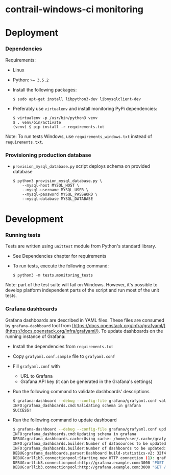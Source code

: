 # contrail-windows-ci monitoring

# Deployment 

### Dependencies

Requirements:
- Linux
- Python: `>= 3.5.2`
- Install the following packages:

    ```
    $ sudo apt-get install libpython3-dev libmysqlclient-dev
    ```

- Preferably use `virtualenv` and install monitoring PyPi dependencies:

    ```
    $ virtualenv -p /usr/bin/python3 venv
    $ . venv/bin/activate
    (venv) $ pip install -r requirements.txt
    ```

Note: To run tests Windows, use `requirements_windows.txt` instead of `requirements.txt`.

### Provisioning production database

- `provision_mysql_database.py` script deploys schema on provided database

    ```
    $ python3 provision_mysql_database.py \
        --mysql-host MYSQL_HOST \
        --mysql-username MYSQL_USER \
        --mysql-password MYSQL_PASSWORD \
        --mysql-database MYSQL_DATABASE
    ```

# Development

### Running tests

Tests are written using `unittest` module from Python's standard library.

- See Dependencies chapter for requirements
- To run tests, execute the following command:

    ```
    $ python3 -m tests.monitoring_tests
    ```

Note: part of the test suite will fail on Windows. However, it's possible to develop
platform independent parts of the script and run most of the unit tests.

### Grafana dashboards

Grafana dashboards are described in YAML files.
These files are consumed by `grafana-dashboard` tool from [https://docs.openstack.org/infra/grafyaml/](https://docs.openstack.org/infra/grafyaml/).
To update dashboards on the running instance of Grafana:

- Install the dependencies from `requirements.txt`
- Copy `grafyaml.conf.sample` file to `grafyaml.conf`
- Fill `grafyaml.conf` with
    - URL to Grafana
    - Grafana API key (it can be generated in the Grafana's settings)
- Run the following command to validate dashboards' descriptions

    ```bash
    $ grafana-dashboard --debug --config-file grafana/grafyaml.conf validate grafana
    INFO:grafana_dashboards.cmd:Validating schema in grafana
    SUCCESS!
    ```

- Run the following command to update dashboard

    ```bash
    $ grafana-dashboard --debug --config-file grafana/grafyaml.conf update grafana
    INFO:grafana_dashboards.cmd:Updating schema in grafana
    DEBUG:grafana_dashboards.cache:Using cache: /home/user/.cache/grafyaml/cache.dbm
    INFO:grafana_dashboards.builder:Number of datasources to be updated: 0
    INFO:grafana_dashboards.builder:Number of dashboards to be updated: 1
    DEBUG:grafana_dashboards.parser:Dashboard build-statistics-v2: 32f4f558f2c8a404f4c4ed99d61ac6b9
    DEBUG:urllib3.connectionpool:Starting new HTTP connection (1): grafana.example.com
    DEBUG:urllib3.connectionpool:http://grafana.example.com:3000 "POST /api/dashboards/db/ HTTP/1.1" 200 129
    DEBUG:urllib3.connectionpool:http://grafana.example.com:3000 "GET /api/dashboards/db/build-statistics-v2 HTTP/1.1" 200 None
    ```
